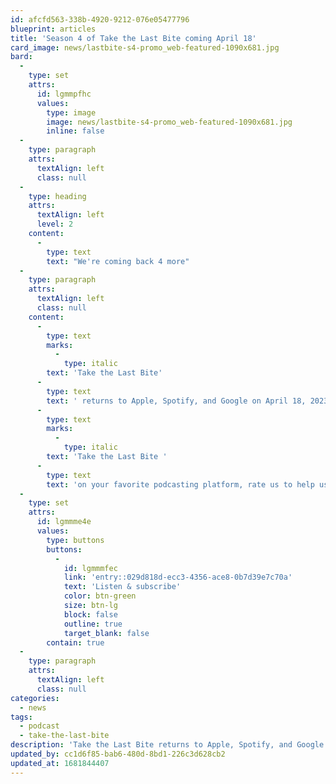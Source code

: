 ```yaml
---
id: afcfd563-338b-4920-9212-076e05477796
blueprint: articles
title: 'Season 4 of Take the Last Bite coming April 18'
card_image: news/lastbite-s4-promo_web-featured-1090x681.jpg
bard:
  -
    type: set
    attrs:
      id: lgmmpfhc
      values:
        type: image
        image: news/lastbite-s4-promo_web-featured-1090x681.jpg
        inline: false
  -
    type: paragraph
    attrs:
      textAlign: left
      class: null
  -
    type: heading
    attrs:
      textAlign: left
      level: 2
    content:
      -
        type: text
        text: "We're coming back 4 more"
  -
    type: paragraph
    attrs:
      textAlign: left
      class: null
    content:
      -
        type: text
        marks:
          -
            type: italic
        text: 'Take the Last Bite'
      -
        type: text
        text: ' returns to Apple, Spotify, and Google on April 18, 2023! In our bi-weekly podcast, we take on "Midwest Nice" and highlight work being done by and with queer and trans folks in the region. Season 4 will bring in even more new guests, timely topics, and fresh takes as we focus in on even more of their contributions to social change through interviews, casual conversations and reflections on Midwest queer time, space, and place. Subscribe to '
      -
        type: text
        marks:
          -
            type: italic
        text: 'Take the Last Bite '
      -
        type: text
        text: 'on your favorite podcasting platform, rate us to help us out, and get ready for a new batch of bites this spring.'
  -
    type: set
    attrs:
      id: lgmmme4e
      values:
        type: buttons
        buttons:
          -
            id: lgmmmfec
            link: 'entry::029d818d-ecc3-4356-ace8-0b7d39e7c70a'
            text: 'Listen & subscribe'
            color: btn-green
            size: btn-lg
            block: false
            outline: true
            target_blank: false
        contain: true
  -
    type: paragraph
    attrs:
      textAlign: left
      class: null
categories:
  - news
tags:
  - podcast
  - take-the-last-bite
description: 'Take the Last Bite returns to Apple, Spotify, and Google on April 18, 2023! In our bi-weekly podcast, we take on "Midwest Nice" and highlight work being done by and with queer and trans folks in the region.'
updated_by: cc1d6f85-bab6-480d-8bd1-226c3d628cb2
updated_at: 1681844407
---
```

